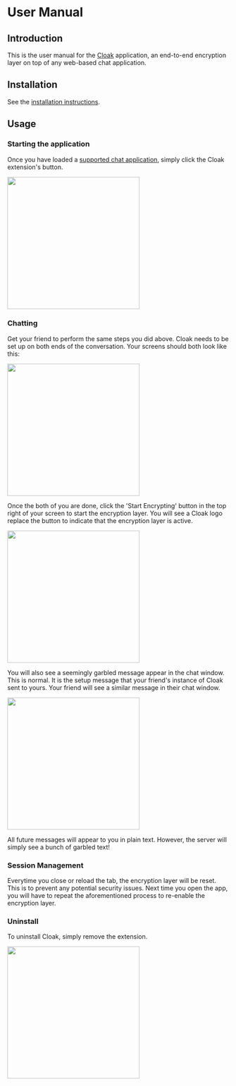 # User Manual

## Introduction

This is the user manual for the [Cloak](index.md) application, an end-to-end encryption layer on top of any web-based chat application.

## Installation

See the [installation instructions](index.md#install).

## Usage

### Starting the application

Once you have loaded a [supported chat application](index.md#supported-chat-applications), simply click the Cloak extension's button.

<img src="https://i.imgur.com/gNJn1mY.png" height=300>

### Chatting

Get your friend to perform the same steps you did above. Cloak needs to be set up on both ends of the conversation. Your screens should both look like this:

<img src="https://i.imgur.com/JV5S5ds.png" height=300>

Once the both of you are done, click the 'Start Encrypting' button in the top right of your screen to start the encryption layer. You will see a Cloak logo replace the button to indicate that the encryption layer is active.

<img src="https://i.imgur.com/gTET5ks.png" height=300>

You will also see a seemingly garbled message appear in the chat window. This is normal. It is the setup message that your friend's instance of Cloak sent to yours. Your friend will see a similar message in their chat window.

<img src="https://i.imgur.com/DgQGnQB.png" height=300>

All future messages will appear to you in plain text. However, the server will simply see a bunch of garbled text!

### Session Management

Everytime you close or reload the tab, the encryption layer will be reset. This is to prevent any potential security issues. Next time you open the app, you will have to repeat the aforementioned process to re-enable the encryption layer.

### Uninstall

To uninstall Cloak, simply remove the extension.

<img src="https://i.imgur.com/wLXdqhs.png" height=300>
